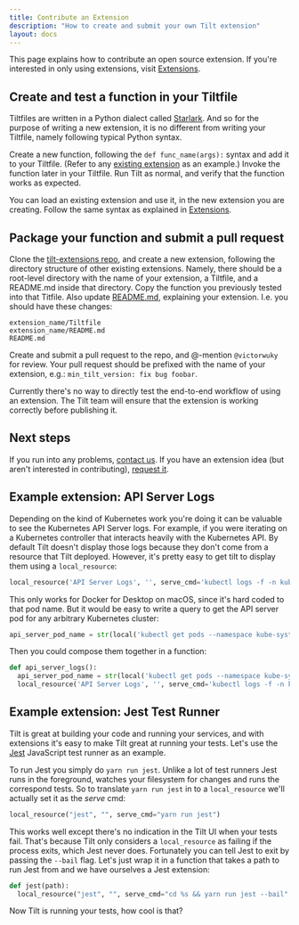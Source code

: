 ```yaml
---
title: Contribute an Extension
description: "How to create and submit your own Tilt extension"
layout: docs
---
```


This page explains how to contribute an open source extension. If you're interested in only using extensions, visit [Extensions](extensions.html).

## Create and test a function in your Tiltfile
Tiltfiles are written in a Python dialect called [Starlark](https://github.com/bazelbuild/starlark/blob/master/spec.mdl). And so for the purpose of writing a new extension, it is no different from writing your Tiltfile, namely following typical Python syntax.

Create a new function, following the `def func_name(args):` syntax and add it to your Tiltfile. (Refer to any [existing extension](https://github.com/tilt-dev/tilt-extensions) as an example.) Invoke the function later in your Tiltfile. Run Tilt as normal, and verify that the function works as expected.

You can load an existing extension and use it, in the new extension you are creating. Follow the same syntax as explained in [Extensions](extensions.html). 

## Package your function and submit a pull request
Clone the [tilt-extensions repo](https://github.com/tilt-dev/tilt-extensions), and create a new extension, following the directory structure of other existing extensions. Namely, there should be a root-level directory with the name of your extension, a Tiltfile, and a README.md inside that directory. Copy the function you previously tested into that Titfile. Also update [README.md](https://github.com/tilt-dev/tilt-extensions/blob/master/README.md), explaining your extension. I.e. you should have these changes:

```
extension_name/Tiltfile
extension_name/README.md
README.md
```

Create and submit a pull request to the repo, and @-mention `@victorwuky` for review. Your pull request should be prefixed with the name of your extension, e.g.: `min_tilt_version: fix bug foobar`.

Currently there's no way to directly test the end-to-end workflow of using an extension. The Tilt team will ensure that the extension is working correctly before publishing it.

## Next steps

If you run into any problems, [contact us](https://tilt.dev/contact). If you have an extension idea (but aren't interested in contributing), [request it](https://github.com/tilt-dev/tilt/issues).


## Example extension: API Server Logs
Depending on the kind of Kubernetes work you're doing it can be valuable to see the Kubernetes API Server logs. For example, if you were iterating on a Kubernetes controller that interacts heavily with the Kubernetes API. By default Tilt doesn't display those logs because they don't come from a resource that Tilt deployed. However, it's pretty easy to get tilt to display them using a `local_resource`:

```python
local_resource('API Server Logs', '', serve_cmd='kubectl logs -f -n kube-system kube-apiserver-docker-desktop')
```

This only works for Docker for Desktop on macOS, since it's hard coded to that pod name. But it would be easy to write a query to get the API server pod for any arbitrary Kubernetes cluster:

```python
api_server_pod_name = str(local('kubectl get pods --namespace kube-system -o=jsonpath="{.items..metadata.name}" -l component=kube-apiserver')).rstrip('\ni')
```

Then you could compose them together in a function:

```python
def api_server_logs():
  api_server_pod_name = str(local('kubectl get pods --namespace kube-system -o=jsonpath="{.items..metadata.name}" -l component=kube-apiserver')).rstrip('\n')
  local_resource('API Server Logs', '', serve_cmd='kubectl logs -f -n kube-system %s' % api_server_pod_name )
```

## Example extension: Jest Test Runner

Tilt is great at building your code and running your services, and with extensions it's easy to make Tilt great at running your tests. Let's use the [Jest](https://jestjs.io/) JavaScript test runner as an example.

To run Jest you simply do `yarn run jest`. Unlike a lot of test runners Jest runs in the foreground, watches your filesystem for changes and runs the correspond tests. So to translate `yarn run jest` in to a `local_resource` we'll actually set it as the _serve_ cmd:

```python
local_resource("jest", "", serve_cmd="yarn run jest")
```

This works well except there's no indication in the Tilt UI when your tests fail. That's because Tilt only considers a `local_resource` as failing if the process exits, which Jest never does. Fortunately you can tell Jest to exit by passing the `--bail` flag. Let's just wrap it in a function that takes a path to run Jest from and we have ourselves a Jest extension:

```python
def jest(path):
  local_resource("jest", "", serve_cmd="cd %s && yarn run jest --bail" % path)
```

Now Tilt is running your tests, how cool is that?

